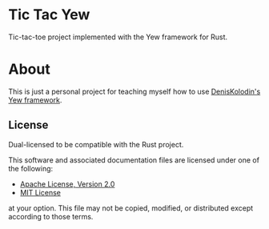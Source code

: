 # Tic Tac Yew
Tic-tac-toe project implemented with the Yew framework for Rust.

# About
This is just a personal project for teaching myself how to use
[DenisKolodin's Yew framework](https://github.com/DenisKolodin/yew).

## License
Dual-licensed to be compatible with the Rust project.

This software and associated documentation files are licensed under one of the
following:

- [Apache License, Version 2.0](https://www.apache.org/licenses/LICENSE-2.0)
- [MIT License](https://opensource.org/licenses/MIT)

at your option. This file may not be copied, modified, or distributed except
according to those terms.
